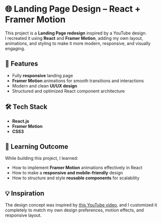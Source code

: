 # 🌐 Landing Page Design – React + Framer Motion

This project is a **Landing Page redesign** inspired by a YouTube design.  
I recreated it using **React** and **Framer Motion**, adding my own layout, animations, and styling to make it more modern, responsive, and visually engaging.

## 🚀 Features
- Fully **responsive** landing page  
- **Framer Motion** animations for smooth transitions and interactions  
- Modern and clean **UI/UX design**  
- Structured and optimized React component architecture  

## 🛠️ Tech Stack
- **React.js**
- **Framer Motion**
- **CSS3**

## 🎯 Learning Outcome
While building this project, I learned:
- How to implement **Framer Motion** animations effectively in React  
- How to make a **responsive and mobile-friendly** design  
- How to structure and style **reusable components** for scalability

## 💡 Inspiration
The design concept was inspired by [this YouTube video](https://youtu.be/O1n5EEByYfg?si=MFzC9M6VxjjiqCym), and I customized it completely to match my own design preferences, motion effects, and responsive layout.



